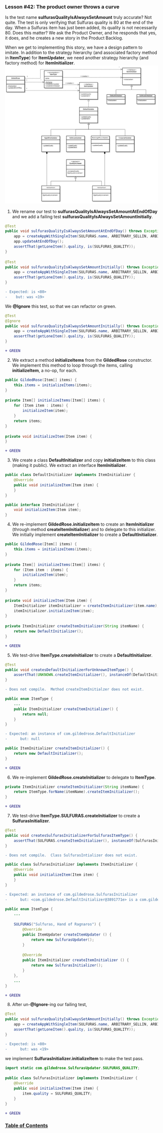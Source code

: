 ### Lesson #42: The product owner throws a curve
Is the test name **sulfurasQualityIsAlwaysSetAmount** truly accurate?  Not quite.  The test is only verifying that
Sulfuras quality is 80 at the end of the day.  When a Sulfuras item has just been added, its quality is not necessarily 80.
Does this matter?  We ask the Product Owner, and he responds that yes, it does, and he creates a new story in the
Product Backlog.  

When we get to implementing this story, we have a design pattern to imitate.  In addition to the strategy hierarchy (and associated factory method in **ItemType**) for **ItemUpdater**, we need another strategy hierarchy (and factory method) for **ItemInitializer**.
![](https://github.com/d215steinberg/GildedRose-Java/blob/Lesson%2342/images/Lesson%20%2342.png)
1. We rename our test to **sulfurasQualityIsAlwaysSetAmountAtEndOfDay** and we add a failing test **sulfurasQualityIsAlwaysSetAmountInitially**.  
```java
@Test
public void sulfurasQualityIsAlwaysSetAmountAtEndOfDay() throws Exception {
    app = createAppWithSingleItem(SULFURAS.name, ARBITRARY_SELLIN, ARBITRARY_QUALITY);
    app.updateAtEndOfDay();
    assertThat(getLoneItem().quality, is(SULFURAS_QUALITY));
}

@Test
public void sulfurasQualityIsAlwaysSetAmountInitially() throws Exception {
    app = createAppWithSingleItem(SULFURAS.name, ARBITRARY_SELLIN, ARBITRARY_QUALITY);
    assertThat(getLoneItem().quality, is(SULFURAS_QUALITY));
}
```
```diff
- Expected: is <80>
-    but: was <19>
```
We **@Ignore** this test, so that we can refactor on green.
```java
@Test
@Ignore
public void sulfurasQualityIsAlwaysSetAmountInitially() throws Exception {
    app = createAppWithSingleItem(SULFURAS.name, ARBITRARY_SELLIN, ARBITRARY_QUALITY);
    assertThat(getLoneItem().quality, is(SULFURAS_QUALITY));
}
```
```diff
+ GREEN
```
2. We extract a method **initializeItems** from the **GildedRose** constructor.  We implement this method to loop through the items, calling **initializeItem**, a no-op, for each.
```java
public GildedRose(Item[] items) {
    this.items = initializeItems(items);
}

private Item[] initializeItems(Item[] items) {
    for (Item item : items) {
        initializeItem(item);
    }
    return items;
}

private void initializeItem(Item item) {
}
```
```diff
+ GREEN
```
3. We create a class **DefaultInitializer** and copy **initializeItem** to this class (making it public).  We extract an interface **ItemInitializer**.
```java
public class DefaultInitializer implements ItemInitializer {
    @Override
    public void initializeItem(Item item) {
    }
}
```
```java
public interface ItemInitializer {
    void initializeItem(Item item);
}
```
4. We re-implement **GildedRose.initializeItem** to create an **ItemInitializer** (through method **createItemInitializer**) and to delegate to this initializer.  We initially implement **createItemInitializer** to create a **DefaultInitializer**. 
```java
public GildedRose(Item[] items) {
    this.items = initializeItems(items);
}

private Item[] initializeItems(Item[] items) {
    for (Item item : items) {
        initializeItem(item);
    }
    return items;
}

private void initializeItem(Item item) {
    ItemInitializer itemInitializer = createItemInitializer(item.name);
    itemInitializer.initializeItem(item);
}

private ItemInitializer createItemInitializer(String itemName) {
    return new DefaultInitializer();
}
```
```diff
+ GREEN
```
5. We test-drive **ItemType.createInitializer** to create a **DefaultInitializer**.
```java
@Test
public void createsDefaultInitializerForUnknownItemType() {
    assertThat(UNKNOWN.createItemInitializer(), instanceOf(DefaultInitializer.class));
}
```
```diff
- Does not compile.  Method createItemInitialzer does not exist.
```
```java
public enum ItemType {
    ...
    public ItemInitializer createItemInitializer() {
        return null;
    }
}
```
```diff
- Expected: an instance of com.gildedrose.DefaultInitializer
-      but: null
```
```java
public ItemInitializer createItemInitializer() {
    return new DefaultInitializer();
}
```
```diff
+ GREEN
```
6. We re-implement **GildedRose.createInitializer** to delegate to **ItemType**.
```java
private ItemInitializer createItemInitializer(String itemName) {
    return ItemType.forName(itemName).createItemInitializer();
}
```
```diff
+ GREEN
```
7. We test-drive **ItemType.SULFURAS.createInitializer** to create a **SulfurasInitializer**.
```java
@Test
public void createsSulfurasInitializerForSulfurasItemType() {
    assertThat(SULFURAS.createItemInitializer(), instanceOf(SulfurasInitializer.class));
}
```
```diff
- Does not compile.  Class SulfurasIntializer does not exist.
```
```java
public class SulfurasInitializer implements ItemInitializer { 
    @Override
    public void initializeItem(Item item) {
    }
}
```
```diff
- Expected: an instance of com.gildedrose.SulfurasInitializer
-      but: <com.gildedrose.DefaultInitializer@3891771e> is a com.gildedrose.DefaultInitializer
```
```java
public enum ItemType {
    ...

    SULFURAS("Sulfuras, Hand of Ragnaros") {
        @Override
        public ItemUpdater createItemUpdater () {
            return new SulfurasUpdater();
        }

        @Override
        public ItemInitializer createItemInitializer () {
            return new SulfurasInitializer();
        }
    },
    ...
}
```
```diff
+ GREEN
```
8. After un-**@Ignore**-ing our failing test,
```java
@Test
public void sulfurasQualityIsAlwaysSetAmountInitially() throws Exception {
    app = createAppWithSingleItem(SULFURAS.name, ARBITRARY_SELLIN, ARBITRARY_QUALITY);
    assertThat(getLoneItem().quality, is(SULFURAS_QUALITY));
}
```
```diff
- Expected: is <80>
-      but: was <19>
```
we implement **SulfurasInitializer.initializeItem** to make the test pass.
```java
import static com.gildedrose.SulfurasUpdater.SULFURAS_QUALITY;

public class SulfurasInitializer implements ItemInitializer {
    @Override
    public void initializeItem(Item item) {
        item.quality = SULFURAS_QUALITY;
    }
}
```
```diff
+ GREEN
```
### [Table of Contents](https://github.com/d215steinberg/GildedRose-Java/blob/startPoint/Table%20of%20Contents.md)